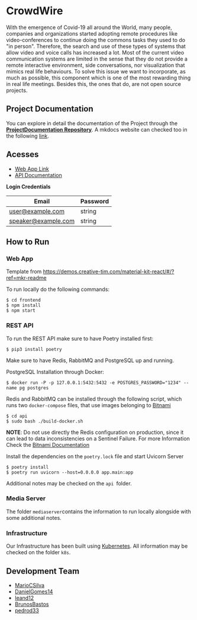 # CrowdWire

With the emergence of Covid-19 all around the World, many people, companies and organizations started adopting remote procedures like video-conferences to continue doing the commons tasks they used to do "in person". Therefore, the search and use of these types of systems that allow video and voice calls has increased a lot.  Most of the current video communication systems are limited in the sense that they do not provide a remote interactive environment, side conversations, nor visualization that mimics real life behaviours. To solve this issue we want to incorporate, as much as possible, this component which is one of the most rewarding thing in real life meetings. Besides this, the ones that do, are not open source projects.


## Project Documentation

You can explore in detail the documentation of the Project through the  [**ProjectDocumentation Repository**](https://github.com/Crowd-Wire/ProjectDocumentation). A mkdocs website can checked too in the following [link](https://crowd-wire.github.io/ProjectDocumentation/).

## Acesses 

- [Web App Link](https://atnog-crowdwire1.av.it.pt/login)
- [API Documentation](https://atnog-crowdwire1.av.it.pt/api/v1/docs)

**Login Credentials**

| Email               | Password |
| ------------------- | -------- |
| user@example.com    | string   |
| speaker@example.com | string   |

## How to Run

### Web App

Template from https://demos.creative-tim.com/material-kit-react/#/?ref=mkr-readme

To run locally do the following commands:

```
$ cd frontend
$ npm install
$ npm start
```

### REST API

To run the REST API make sure to have Poetry installed first:

```
$ pip3 install poetry
```

Make sure to have Redis, RabbitMQ and PostgreSQL up and running.

PostgreSQL Installation through Docker:

```
$ docker run -P -p 127.0.0.1:5432:5432 -e POSTGRES_PASSWORD="1234" --name pg postgres
```

Redis and RabbitMQ can be installed through the following script, which runs two `docker-compose` files, that use images belonging to [Bitnami](https://bitnami.com/)

```
$ cd api
$ sudo bash ./build-docker.sh
```

**NOTE**: Do not use directly the Redis configuration on production, since it can lead to data inconsistencies on a Sentinel Failure. For more Information Check the [Bitnami Documentation](https://github.com/bitnami/bitnami-docker-redis-sentinel)

Install the dependencies on the `poetry.lock` file and start Uvicorn Server

```
$ poetry install
$ poetry run uvicorn --host=0.0.0.0 app.main:app	
```

Additional notes may be checked on the `api `folder.

### Media Server

The folder `mediaserver`contains the information to run locally alongside with some additional notes.

### Infrastructure

Our Infrastructure has been built using [Kubernetes](https://kubernetes.io/). All information may be checked on the folder `k8s`.

## Development Team

- [MarioCSilva](https://github.com/MarioCSilva)
- [DanielGomes14](https://github.com/DanielGomes14)
- [leand12](https://github.com/leand12)
- [BrunosBastos](https://github.com/BrunosBastos)
- [pedrod33](https://github.com/pedrod33)

